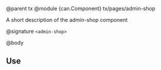 @parent tx
@module {can.Component} tx/pages/admin-shop <admin-shop>

A short description of the admin-shop component

@signature `<admin-shop>`

@body

## Use

